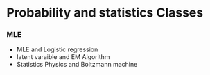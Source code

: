 # Probability and statistics Classes

### MLE
* MLE and Logistic regression
* latent varaible and EM Algorithm
* Statistics Physics and Boltzmann machine



